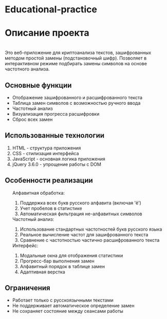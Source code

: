 # Educational-practice
<h1>Описание проекта</h1>
<br>Это веб-приложение для криптоанализа текстов, зашифрованных методом простой замены (подстановочный шифр). Позволяет в интерактивном режиме подбирать замены символов на основе частотного анализа.

<h2>Основные функции</h2>
<ul>
<li>Отображение зашифрованного и расшифрованного текста</li>
<li>Таблица замен символов с возможностью ручного ввода</li>
<li>Частотный анализ</li>
<li>Визуализация прогресса расшифровки</li>
<li>Сброс всех замен</li>
</ul>
<h2>Использованные технологии</h2>
<ol>
<li>HTML - структура приложения</li>
<li>CSS - стилизация интерфейса</li>
<li>JavaScript - основная логика приложения</li>
<li>jQuery 3.6.0 - упрощение работы с DOM</li>
</ol>
<h2>Особенности реализации</h2>
<ul>
Алфавитная обработка:
  <ol>
    <li>Поддержка всех букв русского алфавита (включая 'ё')</li>
    <li>Учет пробелов в статистике</li>
    <li>Автоматическая фильтрация не-алфавитных символов</li>
  </ol>
Частотный анализ:
  <ol>
    <li>Использование стандартных частотностей букв русского языка</li>
    <li>Реальное вычисление частот для зашифрованного текста</li>
    <li>Сравнение с частотностью частично расшифрованного текста</li>
  </ol>
Интерфейс:
  <ol>
    <li>Модальные окна для отображения статистики</li>
    <li>Прогресс-бар выполнения замен</li>
    <li>Алфавитный порядок в таблице замен</li>
    <li>Адаптивная верстка</li>
  </ol>
</ul>
<h2>Ограничения</h2>
<ul>
  <li>Работает только с русскоязычными текстами</li>
  <li>Не поддерживает автоматическое определение замен</li>
  <li>Не сохраняет состояние между сеансами работы</li>
</ul>
